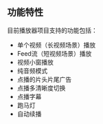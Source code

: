 ## 功能特性

目前播放器项目支持的功能包括：

- 单个视频（长视频场景）播放
- Feed流（短视频场景）播放
- 视频小窗播放
- 纯音频模式
- 点播的片头片尾广告
- 点播多清晰度切换
- 点播字幕
- 跑马灯
- 自动续播
